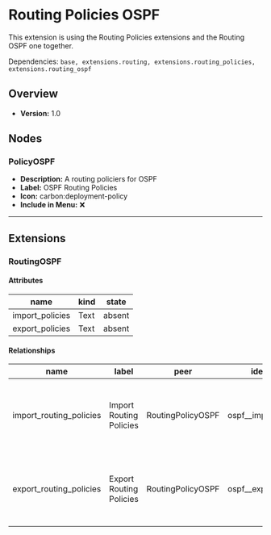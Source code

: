 # Routing Policies OSPF

This extension is using the Routing Policies extensions and the Routing OSPF one together.


Dependencies: `base, extensions.routing, extensions.routing_policies, extensions.routing_ospf`
## Overview
- **Version:** 1.0
## Nodes
### **PolicyOSPF**
- **Description:** A routing policiers for OSPF
- **Label:** OSPF Routing Policies
- **Icon:** carbon:deployment-policy
- **Include in Menu:** ❌
---
## Extensions
### RoutingOSPF
#### Attributes
| name | kind | state |
| ---- | ---- | ----- |
| import_policies | Text | absent |
| export_policies | Text | absent |

#### Relationships
| name | label | peer | identifier | description | kind | cardinality |
| ---- | ----- | ---- | ---------- | ----------- | ---- | ----------- |
| import_routing_policies | Import Routing Policies | RoutingPolicyOSPF | ospf__import_policies | The routing-policies used by this instance for import. | Generic | many |
| export_routing_policies | Export Routing Policies | RoutingPolicyOSPF | ospf__export_policies | The routing-policies used by this instance for export. | Generic | many |
